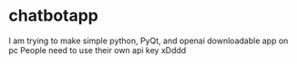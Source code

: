 # chatbotapp
I am trying to make simple python, PyQt, and openai downloadable app on pc
People need to use their own api key xDddd